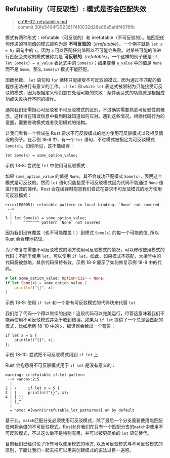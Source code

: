 ## Refutability（可反驳性）: 模式是否会匹配失效

> [ch18-02-refutability.md](https://github.com/rust-lang/book/blob/main/src/ch18-02-refutability.md)
> <br>
> commit 30fe5484f3923617410032d28e86a5afdf4076fb

模式有两种形式：refutable（可反驳的）和 irrefutable（不可反驳的）。能匹配任何传递的可能值的模式被称为是 **不可反驳的**（*irrefutable*）。一个例子就是 `let x = 5;` 语句中的 `x`，因为 `x` 可以匹配任何值所以不可能会失败。对某些可能的值进行匹配会失败的模式被称为是 **可反驳的**（*refutable*）。一个这样的例子便是 `if let Some(x) = a_value` 表达式中的 `Some(x)`；如果变量 `a_value` 中的值是 `None` 而不是 `Some`，那么 `Some(x)` 模式不能匹配。

函数参数、 `let` 语句和 `for` 循环只能接受不可反驳的模式，因为通过不匹配的值程序无法进行有意义的工作。`if let` 和 `while let` 表达式被限制为只能接受可反驳的模式，因为根据定义他们意在处理可能的失败：条件表达式的功能就是根据成功或失败执行不同的操作。

通常我们无需担心可反驳和不可反驳模式的区别，不过确实需要熟悉可反驳性的概念，这样当在错误信息中看到时就知道如何应对。遇到这些情况，根据代码行为的意图，需要修改模式或者使用模式的结构。

让我们看看一个尝试在 Rust 要求不可反驳模式的地方使用可反驳模式以及相反情况的例子。在示例 18-8 中，有一个 `let` 语句，不过模式被指定为可反驳模式 `Some(x)`。如你所见，这不能编译：

```rust,ignore,does_not_compile
let Some(x) = some_option_value;
```

<span class="caption">示例 18-8: 尝试在 `let` 中使用可反驳模式</span>

如果 `some_option_value` 的值是 `None`，其不会成功匹配模式 `Some(x)`，表明这个模式是可反驳的。然而 `let` 语句只能接受不可反驳模式因为代码不能通过 `None` 值进行有效的操作。Rust 会在编译时抱怨我们尝试在要求不可反驳模式的地方使用可反驳模式：

```text
error[E0005]: refutable pattern in local binding: `None` not covered
 -->
  |
3 | let Some(x) = some_option_value;
  |     ^^^^^^^ pattern `None` not covered
```

因为我们没有覆盖（也不可能覆盖！）到模式 `Some(x)` 的每一个可能的值, 所以 Rust 会合理地抗议。

为了修复在需要不可反驳模式的地方使用可反驳模式的情况，可以修改使用模式的代码：不同于使用 `let`，可以使用 `if let`。如此，如果模式不匹配，大括号中的代码将被忽略，其余代码保持有效。示例 18-9 展示了如何修复示例 18-8 中的代码。

```rust
# let some_option_value: Option<i32> = None;
if let Some(x) = some_option_value {
    println!("{}", x);
}
```

<span class="caption">示例 18-9: 使用 `if let` 和一个带有可反驳模式的代码块来代替 `let`</span>

我们给了代码一个得以继续的出路！这段代码可以完美运行，尽管这意味着我们不能再使用不可反驳模式并免于收到错误。如果为 `if let` 提供了一个总是会匹配的模式，比如示例 18-10 中的 `x`，编译器会给出一个警告：

```rust,ignore
if let x = 5 {
    println!("{}", x);
};
```

<span class="caption">示例 18-10: 尝试把不可反驳模式用到 `if let` 上</span>

Rust 会抱怨将不可反驳模式用于 `if let` 是没有意义的：

```text
warning: irrefutable if-let pattern
 --> <anon>:2:5
  |
2 | /     if let x = 5 {
3 | |     println!("{}", x);
4 | | };
  | |_^
  |
  = note: #[warn(irrefutable_let_patterns)] on by default
```

基于此，`match`匹配分支必须使用可反驳模式，除了最后一个分支需要使用能匹配任何剩余值的不可反驳模式。Rust允许我们在只有一个匹配分支的`match`中使用不可反驳模式，不过这么做不是特别有用，并可以被更简单的 `let` 语句替代。

目前我们已经讨论了所有可以使用模式的地方, 以及可反驳模式与不可反驳模式的区别，下面让我们一起去把可以用来创建模式的语法过目一遍吧。
